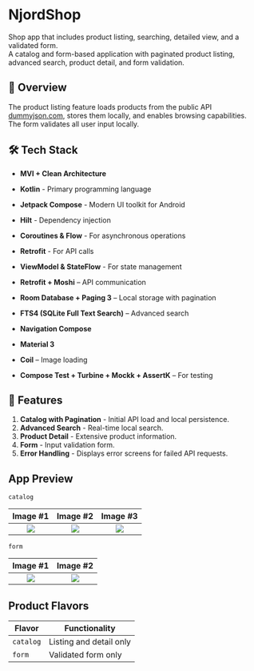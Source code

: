 # NjordShop

Shop app that includes product listing, searching, detailed view, and a validated form.  
A catalog and form-based application with paginated product listing, advanced search, product detail, and form validation.

## 📌 Overview

The product listing feature loads products from the public API [dummyjson.com](https://dummyjson.com/products), stores them locally, and enables browsing capabilities.  
The form validates all user input locally.

## 🛠️ Tech Stack

- **MVI + Clean Architecture**
- **Kotlin** - Primary programming language
- **Jetpack Compose** - Modern UI toolkit for Android
- **Hilt** - Dependency injection
- **Coroutines & Flow** - For asynchronous operations
- **Retrofit** - For API calls
- **ViewModel & StateFlow** - For state management

- **Retrofit + Moshi** – API communication
- **Room Database + Paging 3** – Local storage with pagination
- **FTS4 (SQLite Full Text Search)** – Advanced search
- **Navigation Compose**
- **Material 3**
- **Coil** – Image loading
- **Compose Test + Turbine + Mockk + AssertK** – For testing

## 🚀 Features

1. **Catalog with Pagination** - Initial API load and local persistence.
2. **Advanced Search** - Real-time local search.
3. **Product Detail** - Extensive product information.
4. **Form** - Input validation form.
5. **Error Handling** - Displays error screens for failed API requests.

## App Preview

`catalog`

Image #1            |  Image #2             |  Image #3           
:-------------------------:|:----------------------------:|:----------------------------:
<img src="images/BeeRace_1.jpg">   | <img src="images/BeeRace_1.jpg">         | <img src="images/BeeRace_1.jpg">

`form`

Image #1            |  Image #2                
:-------------------------:|:----------------------------:
<img src="images/BeeRace_1.jpg">   | <img src="images/BeeRace_1.jpg">  

## Product Flavors

| Flavor | Functionality |
|--------|----------------|
| `catalog` | Listing and detail only |
| `form`    | Validated form only |

